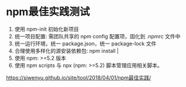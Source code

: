 # npm最佳实践测试


1. 使用 npm-init 初始化新项目
2. 统一项目配置: 需团队共享的 npm config 配置项，固化到 .npmrc 文件中
3. 统一运行环境，统一 package.json，统一 package-lock 文件
4. 合理使用多样化的源安装依赖包: npm install <git url>|<local file>
5. 使用 npm: >=5.2 版本
6. 使用 npm scripts 与 npx (npm: >=5.2) 脚本管理应用相关脚本。

<a href="https://siwenyu.github.io/site/tool/2018/04/01/npm最佳实践/">https://siwenyu.github.io/site/tool/2018/04/01/npm最佳实践/</a>